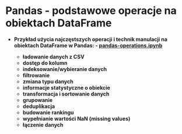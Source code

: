 # Pandas - podstawowe operacje na obiektach DataFrame


- <b>Przykład użycia najczęstszych operacji i technik manulacji na obiektach DataFrame w Pandas:<b/> - <a href='pandas-operations.ipynb'>pandas-operations.ipynb</a> 
  - ładowanie danych z CSV
  - dostęp do kolumn
  - indeksowanie/wybieranie danych
  - filtrowanie
  - zmiana typu danych
  - informacje statystyczne o obiekcie
  - transformacja i sortowanie danych
  - grupowanie
  - deduplikacja
  - budowanie rankingu
  - wypełnianie wartości NaN (missing values)
  - łączenie danych
